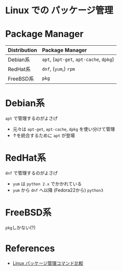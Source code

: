 Linux での パッケージ管理
================================

# Package Manager
| Distribution | Package Manager |
| :----------- | :-------------- |
| Debian系     | `apt`, (`apt-get`, `apt-cache`, `dpkg`) |
| RedHat系     | `dnf`, (`yum`,) `rpm` |
| FreeBSD系    | `pkg` |

# Debian系

`apt` で管理するのがよさげ
* 元々は `apt-get`, `apt-cache`, `dpkg` を使い分けて管理
* ↑を統合するために `apt` が登場

# RedHat系

`dnf` で管理するのがよさげ
* `yum` は `python 2.x` でかかれている
* `yum` から `dnf` へ以降 (Fedora22から) `python3`

# FreeBSD系

`pkg`しかない(?)

# References
* [Linux パッケージ管理コマンド比較](http://sig9.hatenablog.com/entry/2015/06/21/081407)
